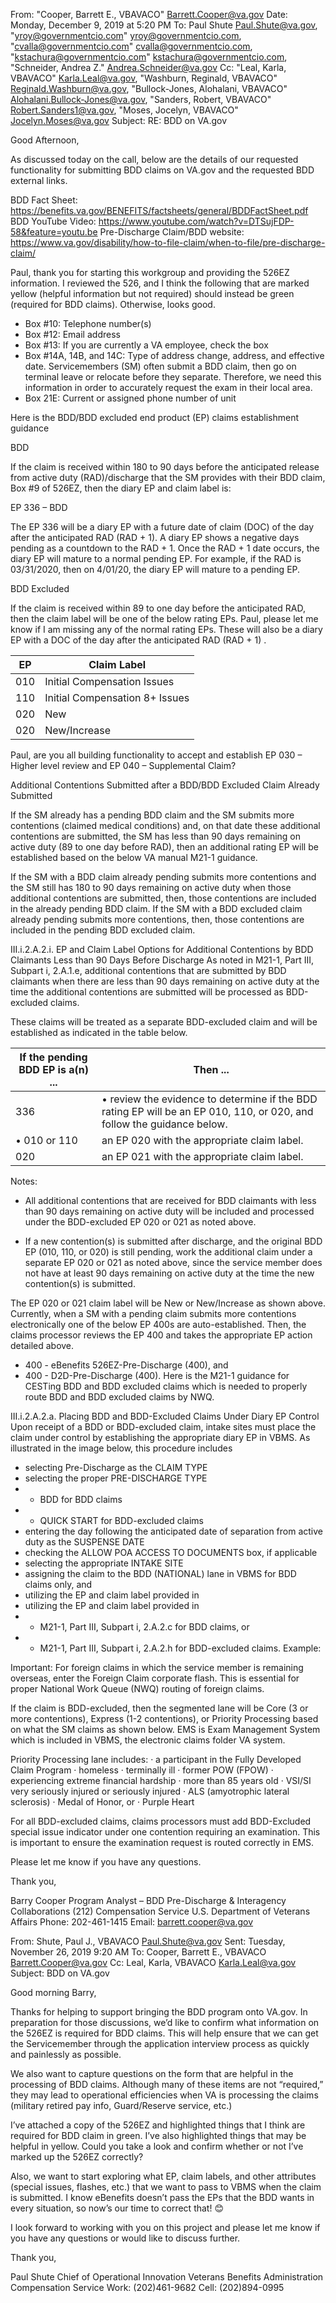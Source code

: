 From: "Cooper, Barrett E., VBAVACO" <Barrett.Cooper@va.gov>
Date: Monday, December 9, 2019 at 5:20 PM
To: Paul Shute <Paul.Shute@va.gov>, "yroy@governmentcio.com" <yroy@governmentcio.com>, "cvalla@governmentcio.com" <cvalla@governmentcio.com>, "kstachura@governmentcio.com" <kstachura@governmentcio.com>, "Schneider, Andrea Z." <Andrea.Schneider@va.gov>
Cc: "Leal, Karla, VBAVACO" <Karla.Leal@va.gov>, "Washburn, Reginald, VBAVACO" <Reginald.Washburn@va.gov>, "Bullock-Jones, Alohalani, VBAVACO" <Alohalani.Bullock-Jones@va.gov>, "Sanders, Robert, VBAVACO" <Robert.Sanders1@va.gov>, "Moses, Jocelyn, VBAVACO" <Jocelyn.Moses@va.gov>
Subject: RE: BDD on VA.gov

Good Afternoon,
 
As discussed today on the call, below are the details of our requested functionality for submitting BDD claims on VA.gov and the requested BDD external links.
 
BDD Fact Sheet:  https://benefits.va.gov/BENEFITS/factsheets/general/BDDFactSheet.pdf
BDD YouTube Video:  https://www.youtube.com/watch?v=DTSujFDP-58&feature=youtu.be
Pre-Discharge Claim/BDD website:  https://www.va.gov/disability/how-to-file-claim/when-to-file/pre-discharge-claim/
 
Paul, thank you for starting this workgroup and providing the 526EZ information.  I reviewed the 526, and I think the following that are marked yellow (helpful information but not required) should instead be green (required for BDD claims).  Otherwise, looks good.
 
- Box #10:  Telephone number(s)
- Box #12:  Email address
- Box #13:  If you are currently a VA employee, check the box
- Box #14A, 14B, and 14C:  Type of address change, address, and effective date.  Servicemembers (SM) often submit a BDD claim, then go on terminal leave or relocate before they separate.  Therefore, we need this information in order to accurately request the exam in their local area.
- Box 21E:  Current or assigned phone number of unit
 
Here is the BDD/BDD excluded end product (EP) claims establishment guidance
 
BDD
 
If the claim is received within 180 to 90 days before the anticipated release from active duty (RAD)/discharge that the SM provides with their BDD claim, Box #9 of 526EZ, then the diary EP and claim label is:
 
EP 336 – BDD 
 
The EP 336 will be a diary EP with a future date of claim (DOC) of the day after the anticipated RAD (RAD + 1).  A diary EP shows a negative days pending as a countdown to the RAD + 1.  Once the RAD + 1 date occurs, the diary EP will mature to a normal pending EP.  For example, if the RAD is 03/31/2020, then on 4/01/20, the diary EP will mature to a pending EP.  
 
BDD Excluded
 
If the claim is received within 89 to one day before the anticipated RAD, then the claim label will be one of the below rating EPs.  Paul, please let me know if I am missing any of the normal rating EPs.  These will also be a diary EP with a DOC of the day after the anticipated RAD (RAD + 1) .  
 
| EP |	Claim Label|
| --- | --- |
| 010 |	Initial Compensation  Issues|
| 110 |	Initial Compensation 8+ Issues|
| 020 |	New |
| 020	| New/Increase |
 
 
Paul, are you all building functionality to accept and establish EP 030 – Higher level review and EP 040 – Supplemental Claim?
 
Additional Contentions Submitted after a BDD/BDD Excluded Claim Already Submitted 
 
If the SM already has a pending BDD claim and the SM submits more contentions (claimed medical conditions) and, on that date these additional contentions are submitted, the SM has less than 90 days remaining on active duty (89 to one day before RAD), then an additional rating EP will be established based on the below VA manual M21-1 guidance.  
 
If the SM with a BDD claim already pending submits more contentions and the SM still has 180 to 90 days remaining on active duty when those additional contentions are submitted, then, those contentions are included in the already pending BDD claim.  If the SM with a BDD excluded claim already pending submits more contentions, then, those contentions are included in the pending BDD excluded claim.  
 
III.i.2.A.2.i.  EP and Claim Label Options for Additional Contentions by BDD Claimants Less than 90 Days Before Discharge		As noted in M21-1, Part III, Subpart i, 2.A.1.e, additional contentions that are submitted by BDD claimants when there are less than 90 days remaining on active duty at the time the additional contentions are submitted will be processed as BDD-excluded claims. 
 
These claims will be treated as a separate BDD-excluded claim and will be established as indicated in the table below. 
 
| If the pending BDD EP is a(n) ... |	Then ... |
| --- | --- |
| 336	|•	review the evidence to determine if the BDD rating EP will be an EP 010, 110, or 020, and follow the guidance below.|
| •	010 or 110 | an EP 020 with the appropriate claim label.|
| 020	| an EP 021 with the appropriate claim label.|
 
Notes:  
- All additional contentions that are received for BDD claimants with less than 90 days remaining on active duty will be included and processed under the BDD-excluded EP 020 or 021 as noted above.

- If a new contention(s) is submitted after discharge, and the original BDD EP (010, 110, or 020) is still pending, work the additional claim under a separate EP 020 or 021 as noted above, since the service member does not have at least 90 days remaining on active duty at the time the new contention(s) is submitted.

The EP 020 or 021 claim label will be New or New/Increase as shown above.
Currently, when a SM with a pending claim submits more contentions electronically one of the below EP 400s are auto-established.  Then, the claims processor reviews the EP 400 and takes the appropriate EP action detailed above.
- 400 - eBenefits 526EZ-Pre-Discharge (400), and
- 400 - D2D-Pre-Discharge (400).
Here is the M21-1 guidance for CESTing BDD and BDD excluded claims which is needed to properly route BDD and BDD excluded claims by NWQ.
 
III.i.2.A.2.a. Placing BDD and BDD-Excluded Claims Under Diary EP Control		Upon receipt of a BDD or BDD-excluded claim, intake sites must place the claim under control by establishing the appropriate diary EP in VBMS.  As illustrated in the image below, this procedure includes 
- selecting Pre-Discharge as the CLAIM TYPE
- selecting the proper PRE-DISCHARGE TYPE
 - - BDD for BDD claims
 - - QUICK START for BDD-excluded claims
- entering the day following the anticipated date of separation from active duty as the SUSPENSE DATE
- checking the ALLOW POA ACCESS TO DOCUMENTS box, if applicable
- selecting the appropriate INTAKE SITE
- assigning the claim to the BDD (NATIONAL) lane in VBMS for BDD claims only, and
-	utilizing the EP and claim label provided in
-	utilizing the EP and claim label provided in
- -	M21-1, Part III, Subpart i, 2.A.2.c for BDD claims, or
- -	M21-1, Part III, Subpart i, 2.A.2.h for BDD-excluded claims.
Example:  
 
Important:  For foreign claims in which the service member is remaining overseas, enter the Foreign Claim corporate flash.  This is essential for proper National Work Queue (NWQ) routing of foreign claims.
 
If the claim is BDD-excluded, then the segmented lane will be Core (3 or more contentions), Express (1-2 contentions), or Priority Processing based on what the SM claims as shown below.  EMS is Exam Management System which is included in VBMS, the electronic claims folder VA system.
 
Priority Processing lane includes:
·   a participant in the Fully Developed Claim Program
·   homeless
·   terminally ill
·   former POW (FPOW)
·   experiencing extreme financial hardship
·   more than 85 years old 
·   VSI/SI very seriously injured or seriously injured
·   ALS (amyotrophic lateral sclerosis)
·   Medal of Honor, or
·   Purple Heart 
 
For all BDD-excluded claims, claims processors must add BDD-Excluded special issue indicator under one contention requiring an examination.  This is important to ensure the examination request is routed correctly in EMS.
 
 
 
Please let me know if you have any questions.
 
Thank you,
 
Barry Cooper
Program Analyst – BDD 
Pre-Discharge & Interagency Collaborations (212) 
Compensation Service
U.S. Department of Veterans Affairs
Phone: 202-461-1415 
Email: barrett.cooper@va.gov
 
From: Shute, Paul J., VBAVACO <Paul.Shute@va.gov> 
Sent: Tuesday, November 26, 2019 9:20 AM
To: Cooper, Barrett E., VBAVACO <Barrett.Cooper@va.gov>
Cc: Leal, Karla, VBAVACO <Karla.Leal@va.gov>
Subject: BDD on VA.gov
 
Good morning Barry,
 
Thanks for helping to support bringing the BDD program onto VA.gov. In preparation for those discussions, we’d like to confirm what information on the 526EZ is required for BDD claims. This will help ensure that we can get the Servicemember through the application interview process as quickly and painlessly as possible.
 
We also want to capture questions on the form that are helpful in the processing of BDD claims. Although many of these items are not “required,” they may lead to operational efficiencies when VA is processing the claims (military retired pay info, Guard/Reserve service, etc.)
 
I’ve attached a copy of the 526EZ and highlighted things that I think are required for BDD claim in green. I’ve also highlighted things that may be helpful in yellow. Could you take a look and confirm whether or not I’ve marked up the 526EZ correctly?
 
Also, we want to start exploring what EP, claim labels, and other attributes (special issues, flashes, etc.) that we want to pass to VBMS when the claim is submitted. I know eBenefits doesn’t pass the EPs that the BDD wants in every situation, so now’s our time to correct that! 😊
 
I look forward to working with you on this project and please let me know if you have any questions or would like to discuss further.
 
Thank you,
 
Paul Shute
Chief of Operational Innovation
Veterans Benefits Administration
Compensation Service
Work: (202)461-9682
Cell: (202)894-0995
 
 
